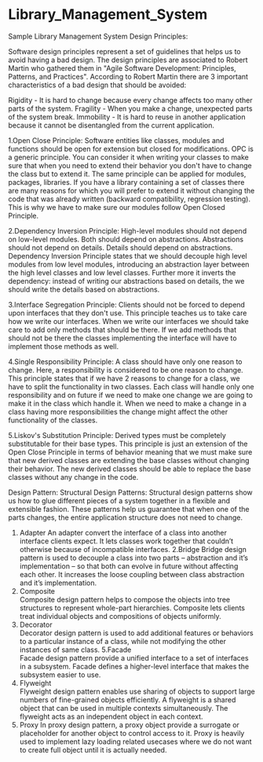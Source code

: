 # Library_Management_System
Sample Library Management System
Design Principles: 

Software design principles represent a set of guidelines that helps us to avoid having a bad design. The design principles are associated to Robert Martin who gathered them in "Agile Software Development: Principles, Patterns, and Practices". According to Robert Martin there are 3 important characteristics of a bad design that should be avoided:

Rigidity - It is hard to change because every change affects too many other parts of the system.
Fragility - When you make a change, unexpected parts of the system break.
Immobility - It is hard to reuse in another application because it cannot be disentangled from the current application.

1.Open Close Principle:
Software entities like classes, modules and functions should be open for extension but closed for modifications.
OPC is a generic principle. You can consider it when writing your classes to make sure that when you need to extend their behavior you don't have to change the class but to extend it. The same principle can be applied for modules, packages, libraries. If you have a library containing a set of classes there are many reasons for which you will prefer to extend it without changing the code that was already written (backward compatibility, regression testing). This is why we have to make sure our modules follow Open Closed Principle.

2.Dependency Inversion Principle:
High-level modules should not depend on low-level modules. Both should depend on abstractions.
Abstractions should not depend on details. Details should depend on abstractions.
Dependency Inversion Principle states that we should decouple high level modules from low level modules, introducing an abstraction layer between the high level classes and low level classes. Further more it inverts the dependency: instead of writing our abstractions based on details, the we should write the details based on abstractions.

3.Interface Segregation Principle:
Clients should not be forced to depend upon interfaces that they don't use.
This principle teaches us to take care how we write our interfaces. When we write our interfaces we should take care to add only methods that should be there. If we add methods that should not be there the classes implementing the interface will have to implement those methods as well. 

4.Single Responsibility Principle:
A class should have only one reason to change.
Here, a responsibility is considered to be one reason to change. This principle states that if we have 2 reasons to change for a class, we have to split the functionality in two classes. Each class will handle only one responsibility and on future if we need to make one change we are going to make it in the class which handle it. When we need to make a change in a class having more responsibilities the change might affect the other functionality of the classes.

5.Liskov's Substitution Principle:
Derived types must be completely substitutable for their base types.
This principle is just an extension of the Open Close Principle in terms of behavior meaning that we must make sure that new derived classes are extending the base classes without changing their behavior. The new derived classes should be able to replace the base classes without any change in the code.

Design Pattern:
Structural Design Patterns:
Structural design patterns show us how to glue different pieces of a system together in a flexible and extensible fashion. These patterns help us guarantee that when one of the parts changes, the entire application structure does not need to change.
1. Adapter
An adapter convert the interface of a class into another interface clients expect. It lets classes work together that couldn’t otherwise because of incompatible interfaces.
2.Bridge
Bridge design pattern is used to decouple a class into two parts – abstraction and it’s implementation – so that both can evolve in future without affecting each other. It increases the loose coupling between class abstraction and it’s implementation.
3. Composite	
Composite design pattern helps to compose the objects into tree structures to represent whole-part hierarchies. Composite lets clients treat individual objects and compositions of objects uniformly.
4. Decorator	
Decorator design pattern is used to add additional features or behaviors to a particular instance of a class, while not modifying the other instances of same class.
5.Facade	
Facade design pattern provide a unified interface to a set of interfaces in a subsystem. Facade defines a higher-level interface that makes the subsystem easier to use.
6. Flyweight	
Flyweight design pattern enables use sharing of objects to support large numbers of fine-grained objects efficiently. A flyweight is a shared object that can be used in multiple contexts simultaneously. The flyweight acts as an independent object in each context.
7. Proxy
In proxy design pattern, a proxy object provide a surrogate or placeholder for another object to control access to it. Proxy is heavily used to implement lazy loading related usecases where we do not want to create full object until it is actually needed.
